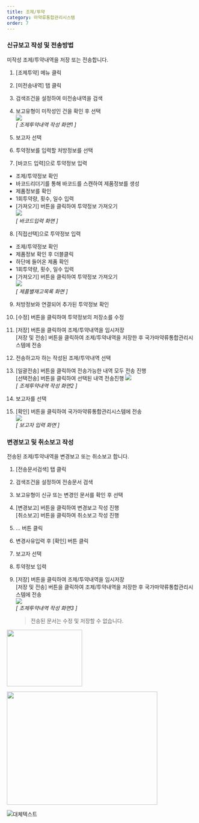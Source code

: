```yaml
---
title: 조제/투약
category: 마약류통합관리시스템
order: 7
---
```

### 신규보고 작성 및 전송방법

미작성 조제/투약내역을 저장 또는 전송합니다.  
1. [조제투약] 메뉴 클릭
2. [미전송내역] 탭 클릭
3. 검색조건을 설정하여 미전송내역을 검색
4. 보고유형이 미작성인 건을 확인 후 선택  
[![]({{site.url}}/images/docs/doc_1/post_7-1.png)]({{site.url}}/images/docs/doc_1/post_7-1.png)  
*[ 조제투약내역 작성 화면1 ]*  

5. 보고자 선택
6. 투약정보를 입력할 처방정보를 선택
7. [바코드 입력]으로 투약정보 입력
- 조제/투약정보 확인
- 바코드리더기를 통해 바코드를 스캔하여 제품정보를 생성
- 제품정보를 확인
- 1회투약량, 횟수, 일수 입력
- [가져오기] 버튼을 클릭하여 투약정보 가져오기  
[![]({{site.url}}/images/docs/doc_1/post_7-2.png)]({{site.url}}/images/docs/doc_1/post_7-2.png)  
*[ 바코드입력 화면 ]*  

8. [직접선택]으로 투약정보 입력
- 조제/투약정보 확인
- 제품정보 확인 후 더블클릭
- 하단에 들어온 제품 확인 
- 1회투약량, 횟수, 일수 입력
- [가져오기] 버튼을 클릭하여 투약정보 가져오기  
[![]({{site.url}}/images/docs/doc_1/post_7-3.png)]({{site.url}}/images/docs/doc_1/post_7-3.png)  
*[ 제품별재고목록 화면 ]*  

9. 처방정보와 연결되어 추가된 투약정보 확인
10. [수정] 버튼을 클릭하여 투약정보의 저장소를 수정
11. [저장] 버튼을 클릭하여 조제/투약내역을 임시저장  
    [저장 및 전송] 버튼을 클릭하여 조제/투약내역을 저장한 후 국가마약류통합관리시스템에 전송  
12. 전송하고자 하는 작성된 조제/투약내역 선택
13. [일괄전송] 버튼을 클릭하여 전송가능한 내역 모두 전송 진행  
    [선택전송] 버튼을 클릭하여 선택된 내역 전송진행 
    [![]({{site.url}}/images/docs/doc_1/post_7-4.png)]({{site.url}}/images/docs/doc_1/post_7-4.png)  
    *[ 조제투약내역 작성 화면2 ]*  

14. 보고자를 선택
15. [확인] 버튼을 클릭하여 국가마약류통합관리시스템에 전송  
    [![]({{site.url}}/images/docs/doc_1/post_7-5.png)]({{site.url}}/images/docs/doc_1/post_7-5.png)  
    *[ 보고자 입력 화면 ]*  

### 변경보고 및 취소보고 작성

전송된 조제/투약내역을 변경보고 또는 취소보고 합니다.  
1. [전송문서검색] 탭 클릭
2. 검색조건을 설정하여 전송문서 검색
3. 보고유형이 신규 또는 변경인 문서를 확인 후 선택
4. [변경보고] 버튼을 클릭하여 변경보고 작성 진행  
   [취소보고] 버튼을 클릭하여 취소보고 작성 진행
5. ... 버튼 클릭 
6. 변경사유입력 후 [확인] 버튼 클릭
7. 보고자 선택 
8.  투약정보 입력
9. [저장] 버튼을 클릭하여 조제/투약내역을 임시저장  
   [저장 및 전송] 버튼을 클릭하여 조제/투약내역을 저장한 후 국가마약류통합관리시스템에 전송  
   [![]({{site.url}}/images/docs/doc_1/post_7-6.png)]({{site.url}}/images/docs/doc_1/post_7-6.png)  
   *[ 조제투약내역 작성 화면3 ]*  
    
    > 전송된 문서는 수정 및 저장할 수 없습니다.

<p><img src="http://localhost:4000/images/sample.png" alt="" width="200" height="150" /></p>

<p><a href="http://localhost:4000/images/link.png">
<img src="http://localhost:4000/images/sample.png" alt="" width="400" height="300" /></a></p>

<p><img src="http://localhost:4000/images/  .png" alt="대체텍스트" /></p>

